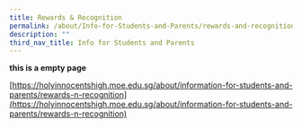 ```yaml
---
title: Rewards & Recognition
permalink: /about/Info-for-Students-and-Parents/rewards-and-recognition/
description: ""
third_nav_title: Info for Students and Parents
---
```

**this is a empty page**

[https://holyinnocentshigh.moe.edu.sg/about/information-for-students-and-parents/rewards-n-recognition](https://holyinnocentshigh.moe.edu.sg/about/information-for-students-and-parents/rewards-n-recognition)

